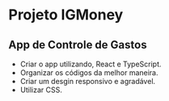 # Projeto IGMoney
## App de Controle de Gastos
- Criar o app utilizando, React e TypeScript.
- Organizar os códigos da melhor maneira.
- Criar um desgin responsivo e agradável.
- Utilizar CSS.